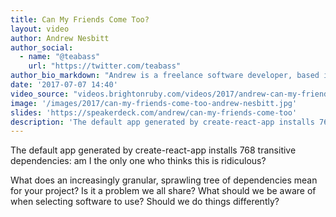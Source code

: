 ```yaml
---
title: Can My Friends Come Too?
layout: video
author: Andrew Nesbitt
author_social:
  - name: "@teabass"
    url: "https://twitter.com/teabass"
author_bio_markdown: "Andrew is a freelance software developer, based in Somerset, UK. He spends most of his days programming in Ruby, contributing to open source projects and organising local developer user groups."
date: '2017-07-07 14:40'
video_source: "videos.brightonruby.com/videos/2017/andrew-can-my-friends-come-too.mp4"
image: '/images/2017/can-my-friends-come-too-andrew-nesbitt.jpg'
slides: 'https://speakerdeck.com/andrew/can-my-friends-come-too'
description: 'The default app generated by create-react-app installs 768 transitive dependencies: am I the only one who thinks this is ridiculous?'
---
```


The default app generated by create-react-app installs 768 transitive dependencies: am I the only one who thinks this is ridiculous?

What does an increasingly granular, sprawling tree of dependencies mean for your project? Is it a problem we all share? What should we be aware of when selecting software to use? Should we do things differently?
